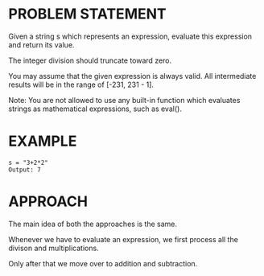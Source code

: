 # PROBLEM STATEMENT

Given a string s which represents an expression, evaluate this expression and return its value. 

The integer division should truncate toward zero.

You may assume that the given expression is always valid. All intermediate results will be in the range of [-231, 231 - 1].

Note: You are not allowed to use any built-in function which evaluates strings as mathematical expressions, such as eval().

# EXAMPLE

    s = "3+2*2"
    Output: 7

# APPROACH

The main idea of both the approaches is the same.

Whenever we have to evaluate an expression, we first process all the divison and multiplications.

Only after that we move over to addition and subtraction.